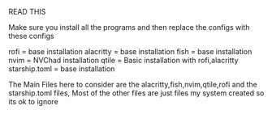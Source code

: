 
READ THIS 

Make sure you install all the programs and then replace the configs with these configs 

rofi = base installation
alacritty = base installation 
fish = base installation 
nvim = NVChad installation 
qtile = Basic installation with rofi,alacritty 
starship.toml = base installation 

The Main Files here to consider are the alacritty,fish,nvim,qtile,rofi and the starship.toml files, Most of the other
files are just files my system created so its ok to ignore
